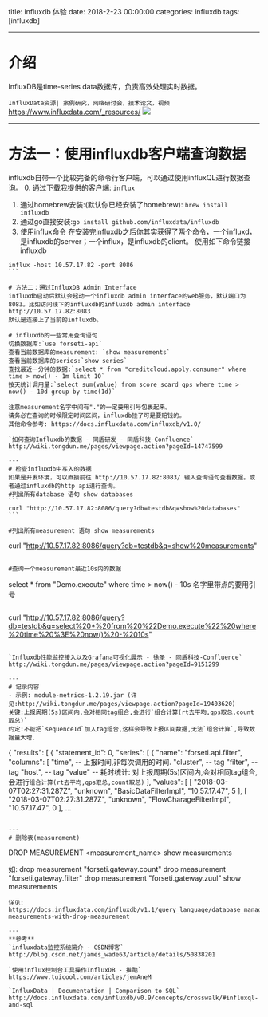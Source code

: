 title: influxdb 体验
date: 2018-2-23 00:00:00
categories: influxdb
tags: [influxdb]

---

# 介绍
InfluxDB是time-series data数据库，负责高效处理实时数据。

`InfluxData资源| 案例研究，网络研讨会，技术论文，视频`
https://www.influxdata.com/_resources/
![](http://7xnbs3.com1.z0.glb.clouddn.com/18-4-28/31590231.jpg)

---
# 方法一：使用influxdb客户端查询数据
influxdb自带一个比较完备的命令行客户端，可以通过使用influxQL进行数据查询。
0. 通过下载我提供的客户端: `influx`
1. 通过homebrew安装:(默认你已经安装了homebrew): `brew install influxdb`
2. 通过go直接安装:`go install github.com/influxdata/influxdb`
3. 使用influx命令
在安装完influxdb之后你其实获得了两个命令，一个influxd，是influxdb的server；一个influx，是influxdb的client。
使用如下命令链接influxdb
````
influx -host 10.57.17.82 -port 8086
```

# 方法二：通过InfluxDB Admin Interface
influxdb启动后默认会起动一个influxdb admin interface的web服务，默认端口为8083。比如访问线下的influxdb的influxdb admin interface
http://10.57.17.82:8083
默认是连接上了当前的influxdb。

# influxdb的一些常用查询语句
切换数据库:`use forseti-api`
查看当前数据库的measurement: `show measurements`
查看当前数据库的series:`show series`
查找最近一分钟的数据:`select * from "creditcloud.apply.consumer" where time > now() - 1m limit 10`
按天统计调用量:`select sum(value) from score_scard_qps where time > now() - 10d group by time(1d)`

注意measurement名字中间有"."的一定要用引号包裹起来。
请务必在查询的时候限定时间区间，influxdb挂了可是要赔钱的。
其他命令参考: https://docs.influxdata.com/influxdb/v1.0/

`如何查询Influxdb的数据 - 同盾研发 - 同盾科技-Confluence`
http://wiki.tongdun.me/pages/viewpage.action?pageId=14747599

---
# 检查influxdb中写入的数据
如果是开发环境，可以直接前往 http://10.57.17.82:8083/ 输入查询语句查看数据。或者通过influxdb的http api进行查询。
#列出所有database 语句 show databases
```
curl "http://10.57.17.82:8086/query?db=testdb&q=show%20databases"
```

#列出所有measurement 语句 show measurements
````
curl "http://10.57.17.82:8086/query?db=testdb&q=show%20measurements"
```

#查询一个measurement最近10s内的数据 
```
select * from "Demo.execute" where time > now() - 10s 名字里带点的要用引号
```
```
curl "http://10.57.17.82:8086/query?db=testdb&q=select%20*%20from%20%22Demo.execute%22%20where%20time%20%3E%20now()%20-%2010s"
```

`Influxdb性能监控接入以及Grafana可视化展示 - 徐圣 - 同盾科技-Confluence`
http://wiki.tongdun.me/pages/viewpage.action?pageId=9151299

---
# 记录内容
- 示例: module-metrics-1.2.19.jar (详见:http://wiki.tongdun.me/pages/viewpage.action?pageId=19403620)
关键:上报周期(5s)区间内,会对相同tag组合,会进行`组合计算(rt去平均,qps取总,count取总)`
约定:不能把`sequenceId`加入tag组合,这样会导致上报区间数据,无法`组合计算`,导致数据量大增.
```
{
    "results": [
        {
            "statement_id": 0,
            "series": [
                {
                    "name": "forseti.api.filter",
                    "columns": [
                        "time", -- 上报时间,非每次调用的时间.
                        "cluster", -- tag
                        "filter", -- tag
                        "host", -- tag
                        "value" -- 耗时统计: 对上报周期(5s)区间内,会对相同tag组合,会进行`组合计算(rt去平均,qps取总,count取总)`
                    ],
                    "values": [
                        [
                            "2018-03-07T02:27:31.287Z",
                            "unknown",
                            "BasicDataFilterImpl",
                            "10.57.17.47",
                            5
                        ],
                        [
                            "2018-03-07T02:27:31.287Z",
                            "unknown",
                            "FlowCharageFilterImpl",
                            "10.57.17.47",
                            0
                        ],
                        ...
```

---
# 删除表(measurement)
```
DROP MEASUREMENT <measurement_name>
show measurements

如:
drop measurement "forseti.gateway.count"
drop measurement "forseti.gateway.filter"
drop measurement "forseti.gateway.zuul"
show measurements
```
详见: https://docs.influxdata.com/influxdb/v1.1/query_language/database_management/#delete-measurements-with-drop-measurement

---
**参考**
`influxdata监控系统简介 - CSDN博客`
http://blog.csdn.net/james_wade63/article/details/50838201

`使用influx控制台工具操作InfluxDB - 推酷`
https://www.tuicool.com/articles/jemAneM

`InfluxData | Documentation | Comparison to SQL`
http://docs.influxdata.com/influxdb/v0.9/concepts/crosswalk/#influxql-and-sql